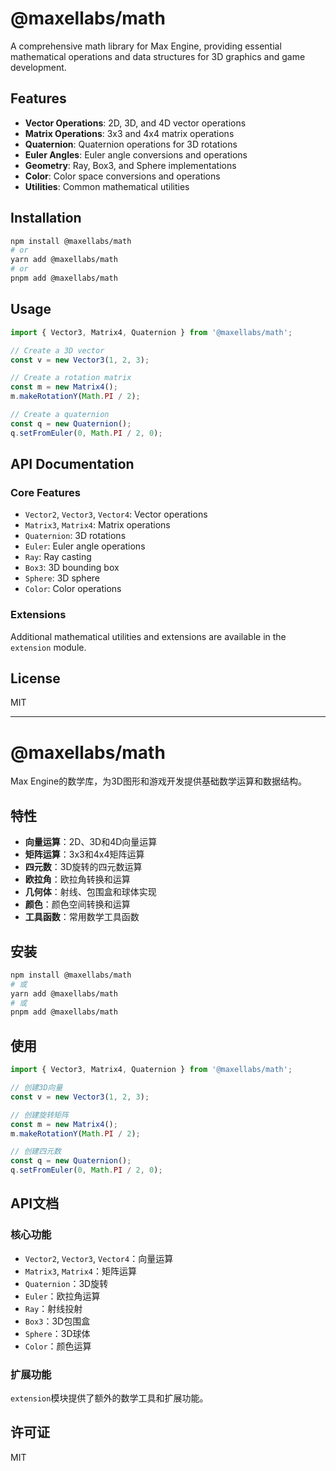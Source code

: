 # @maxellabs/math

A comprehensive math library for Max Engine, providing essential mathematical operations and data structures for 3D graphics and game development.

## Features

- **Vector Operations**: 2D, 3D, and 4D vector operations
- **Matrix Operations**: 3x3 and 4x4 matrix operations
- **Quaternion**: Quaternion operations for 3D rotations
- **Euler Angles**: Euler angle conversions and operations
- **Geometry**: Ray, Box3, and Sphere implementations
- **Color**: Color space conversions and operations
- **Utilities**: Common mathematical utilities

## Installation

```bash
npm install @maxellabs/math
# or
yarn add @maxellabs/math
# or
pnpm add @maxellabs/math
```

## Usage

```typescript
import { Vector3, Matrix4, Quaternion } from '@maxellabs/math';

// Create a 3D vector
const v = new Vector3(1, 2, 3);

// Create a rotation matrix
const m = new Matrix4();
m.makeRotationY(Math.PI / 2);

// Create a quaternion
const q = new Quaternion();
q.setFromEuler(0, Math.PI / 2, 0);
```

## API Documentation

### Core Features

- `Vector2`, `Vector3`, `Vector4`: Vector operations
- `Matrix3`, `Matrix4`: Matrix operations
- `Quaternion`: 3D rotations
- `Euler`: Euler angle operations
- `Ray`: Ray casting
- `Box3`: 3D bounding box
- `Sphere`: 3D sphere
- `Color`: Color operations

### Extensions

Additional mathematical utilities and extensions are available in the `extension` module.

## License

MIT

---

# @maxellabs/math

Max Engine的数学库，为3D图形和游戏开发提供基础数学运算和数据结构。

## 特性

- **向量运算**：2D、3D和4D向量运算
- **矩阵运算**：3x3和4x4矩阵运算
- **四元数**：3D旋转的四元数运算
- **欧拉角**：欧拉角转换和运算
- **几何体**：射线、包围盒和球体实现
- **颜色**：颜色空间转换和运算
- **工具函数**：常用数学工具函数

## 安装

```bash
npm install @maxellabs/math
# 或
yarn add @maxellabs/math
# 或
pnpm add @maxellabs/math
```

## 使用

```typescript
import { Vector3, Matrix4, Quaternion } from '@maxellabs/math';

// 创建3D向量
const v = new Vector3(1, 2, 3);

// 创建旋转矩阵
const m = new Matrix4();
m.makeRotationY(Math.PI / 2);

// 创建四元数
const q = new Quaternion();
q.setFromEuler(0, Math.PI / 2, 0);
```

## API文档

### 核心功能

- `Vector2`, `Vector3`, `Vector4`：向量运算
- `Matrix3`, `Matrix4`：矩阵运算
- `Quaternion`：3D旋转
- `Euler`：欧拉角运算
- `Ray`：射线投射
- `Box3`：3D包围盒
- `Sphere`：3D球体
- `Color`：颜色运算

### 扩展功能

`extension`模块提供了额外的数学工具和扩展功能。

## 许可证

MIT
